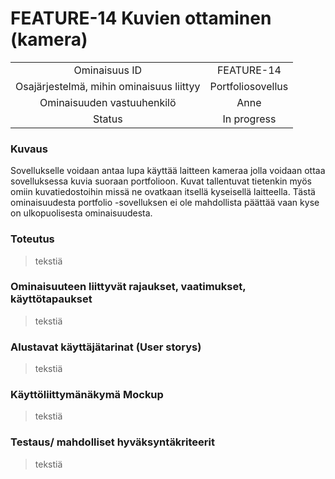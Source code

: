 # FEATURE-14 Kuvien ottaminen (kamera)  


| | |
|:-:|:-:|
| Ominaisuus ID | FEATURE-14 |
| Osajärjestelmä, mihin ominaisuus liittyy | Portfoliosovellus |
| Ominaisuuden vastuuhenkilö | Anne |
| Status | In progress |  


### Kuvaus   
Sovellukselle voidaan antaa lupa käyttää laitteen kameraa jolla voidaan ottaa sovelluksessa kuvia suoraan portfolioon. Kuvat tallentuvat tietenkin myös omiin kuvatiedostoihin missä ne ovatkaan itsellä kyseisellä laitteella.
Tästä ominaisuudesta portfolio -sovelluksen ei ole mahdollista päättää vaan kyse on ulkopuolisesta ominaisuudesta.
### Toteutus  
> tekstiä
### Ominaisuuteen liittyvät rajaukset, vaatimukset, käyttötapaukset  
> tekstiä
### Alustavat käyttäjätarinat (User storys)  
> tekstiä
### Käyttöliittymänäkymä Mockup  
> tekstiä
### Testaus/ mahdolliset hyväksyntäkriteerit
> tekstiä
